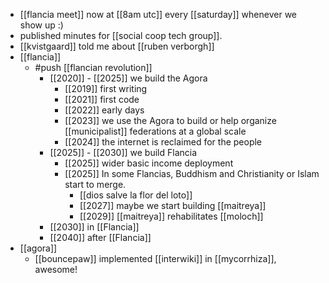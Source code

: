 - [[flancia meet]] now at [[8am utc]] every [[saturday]] whenever we show up :)
- published minutes for [[social coop tech group]].
- [[kvistgaard]] told me about [[ruben verborgh]]
- [[flancia]]
  - #push [[flancian revolution]]
    - [[2020]] - [[2025]] we build the Agora
      - [[2019]] first writing
      - [[2021]] first code
      - [[2022]] early days
      - [[2023]] we use the Agora to build or help organize [[municipalist]] federations at a global scale
      - [[2024]] the internet is reclaimed for the people
    - [[2025]] - [[2030]] we build Flancia
      - [[2025]] wider basic income deployment
      - [[2025]] In some Flancias, Buddhism and Christianity or Islam start to merge.
        - [[dios salve la flor del loto]]
        - [[2027]] maybe we start building [[maitreya]]
        - [[2029]] [[maitreya]] rehabilitates [[moloch]]
    - [[2030]] in [[Flancia]]
    - [[2040]] after [[Flancia]]
- [[agora]]
  - [[bouncepaw]] implemented [[interwiki]] in [[mycorrhiza]], awesome!
